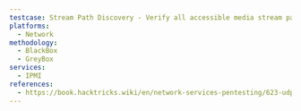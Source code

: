 ```yaml
---
testcase: Stream Path Discovery - Verify all accessible media stream paths by enumerating common/standard RTSP URLs with custom scripts or Cameradar
platforms: 
  - Network
methodology: 
  - BlackBox
  - GreyBox
services:
  - IPMI
references:
  - https://book.hacktricks.wiki/en/network-services-pentesting/623-udp-ipmi.html
---
```

